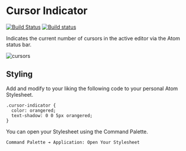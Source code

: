 # Cursor Indicator

[![Build Status](https://travis-ci.org/lexicalunit/cursor-indicator.svg?branch=master)](https://travis-ci.org/lexicalunit/cursor-indicator) [![Build status](https://ci.appveyor.com/api/projects/status/w2itq0v9ytqjw71s/branch/master?svg=true)](https://ci.appveyor.com/project/lexicalunit/cursor-indicator/branch/master)

Indicates the current number of cursors in the active editor via the Atom status bar.

![cursors](https://cloud.githubusercontent.com/assets/1903876/8216758/212eae80-14fe-11e5-80a6-443a6daf9d95.png)

## Styling

Add and modify to your liking the following code to your personal Atom Stylesheet.

```less
.cursor-indicator {
  color: orangered;
  text-shadow: 0 0 5px orangered;
}
```

You can open your Stylesheet using the Command Palette.

```
Command Palette ➔ Application: Open Your Stylesheet
```
